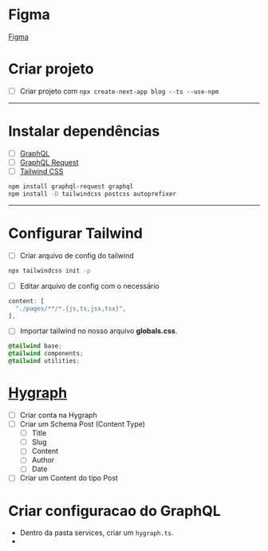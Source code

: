 # Figma
[Figma](https://www.figma.com/file/bO5ykctpVkAYkJTNmI7L6k/Aul%C3%A3o-Heart?node-id=0%3A1&t=d35Sx373qqFAuW6I-1)
# Criar projeto
- [ ] Criar projeto com `npx create-next-app blog --ts --use-npm`
---

# Instalar dependências
- [ ] [GraphQL](https://graphql.org/)
- [ ] [GraphQL Request](https://github.com/prisma-labs/graphql-request)
- [ ] [Tailwind CSS](https://tailwindcss.com/docs/installation)

```bash
npm install graphql-request graphql
npm install -D tailwindcss postcss autoprefixer
```
---
# Configurar Tailwind
- [ ] Criar arquivo de config do tailwind

```bash
npx tailwindcss init -p
```

- [ ] Editar arquivo de config com o necessário

```javascript
content: [
  "./pages/**/*.{js,ts,jsx,tsx}",
],
```

- [ ] Importar tailwind no nosso arquivo **globals.css**.

```css
@tailwind base;
@tailwind components;
@tailwind utilities;
```

# [Hygraph](https://hygraph.com/)
- [ ] Criar conta na Hygraph
- [ ] Criar um Schema Post (Content Type)
  - [ ] Title
  - [ ] Slug
  - [ ] Content
  - [ ] Author
  - [ ] Date
- [ ] Criar um Content do tipo Post

# Criar configuracao do GraphQL
- Dentro da pasta services, criar um `hygraph.ts`.
- 